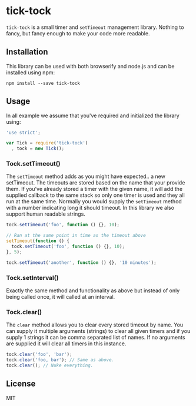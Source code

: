 # tick-tock

`tick-tock` is a small timer and `setTimeout` management library. Nothing to
fancy, but fancy enough to make your code more readable.

## Installation

This library can be used with both browserify and node.js and can be installed
using npm:

```
npm install --save tick-tock
```

## Usage

In all example we assume that you've required and initialized the library using:

```js
'use strict';

var Tick = require('tick-tock')
  , tock = new Tick();
```

### Tock.setTimeout()

The `setTimeout` method adds as you might have expected.. a new setTimeout. The
timeouts are stored based on the name that your provide them. If you've already
stored a timer with the given name, it will add the supplied callback to the
same stack so only one timer is used and they all run at the same time. Normally
you would supply the `setTimeout` method with a number indicating long it should
timeout. In this library we also support human readable strings.

```js
tock.setTimeout('foo', function () {}, 10);

// Ran at the same point in time as the timeout above
setTimeout(function () {
  tock.setTimeout('foo', function () {}, 10); 
}, 5);

tock.setTimeout('another', function () {}, '10 minutes');
```

### Tock.setInterval()

Exactly the same method and functionality as above but instead of only being
called once, it will called at an interval.

### Tock.clear()

The `clear` method allows you to clear every stored timeout by name. You can
supply it multiple arguments (strings) to clear all given timers and if you
supply 1 strings it can be comma separated list of names. If no arguments are
supplied it will clear all timers in this instance.

```js
tock.clear('foo', 'bar');
tock.clear('foo, bar'); // Same as above.
tock.clear(); // Nuke everything.
```

## License

MIT
